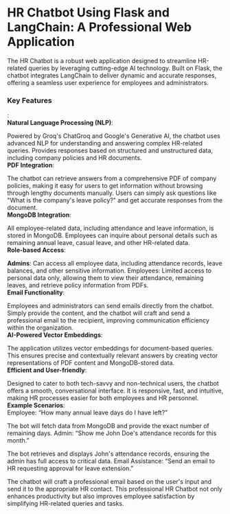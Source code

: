 <h1>HR Chatbot Using Flask and LangChain: A Professional Web Application </h1>
The HR Chatbot is a robust web application designed to streamline HR-related queries by leveraging cutting-edge AI technology. Built on Flask, the chatbot integrates LangChain to deliver dynamic and accurate responses, offering a seamless user experience for employees and administrators.<br>

<h3>Key Features</h3>:<br>
<b>Natural Language Processing (NLP)</b>:

Powered by Groq's ChatGroq and Google's Generative AI, the chatbot uses advanced NLP for understanding and answering complex HR-related queries.
Provides responses based on structured and unstructured data, including company policies and HR documents.<br>
<b>PDF Integration</b>:

The chatbot can retrieve answers from a comprehensive PDF of company policies, making it easy for users to get information without browsing through lengthy documents manually.
Users can simply ask questions like "What is the company's leave policy?" and get accurate responses from the document.<br>
<b>MongoDB Integration</b>:

All employee-related data, including attendance and leave information, is stored in MongoDB.
Employees can inquire about personal details such as remaining annual leave, casual leave, and other HR-related data.<br>
<b>Role-based Access</b>:

<b>Admins</b>: Can access all employee data, including attendance records, leave balances, and other sensitive information.
Employees: Limited access to personal data only, allowing them to view their attendance, remaining leaves, and retrieve policy information from PDFs.<br>
<b>Email Functionality</b>:

Employees and administrators can send emails directly from the chatbot.
Simply provide the content, and the chatbot will craft and send a professional email to the recipient, improving communication efficiency within the organization.<br>
<b>AI-Powered Vector Embeddings</b>:

The application utilizes vector embeddings for document-based queries. This ensures precise and contextually relevant answers by creating vector representations of PDF content and MongoDB-stored data.<br>
<b>Efficient and User-friendly</b>:

Designed to cater to both tech-savvy and non-technical users, the chatbot offers a smooth, conversational interface. It is responsive, fast, and intuitive, making HR processes easier for both employees and HR personnel.<br>
<b>Example Scenarios</b>:<br>
Employee: “How many annual leave days do I have left?”

The bot will fetch data from MongoDB and provide the exact number of remaining days.
Admin: “Show me John Doe's attendance records for this month.”

The bot retrieves and displays John's attendance records, ensuring the admin has full access to critical data.
Email Assistance: “Send an email to HR requesting approval for leave extension.”

The chatbot will craft a professional email based on the user's input and send it to the appropriate HR contact.
This professional HR Chatbot not only enhances productivity but also improves employee satisfaction by simplifying HR-related queries and tasks.
